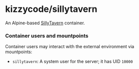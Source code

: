 # kizzycode/sillytavern

An Alpine-based [SillyTavern](https://github.com/SillyTavern/SillyTavern) container.

### Container users and mountpoints
Container users may interact with the external environment via mountpoints:
- `sillytavern`: A system user for the server; it has UID `10000`
